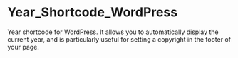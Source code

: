 # Year_Shortcode_WordPress
Year shortcode for WordPress. It allows you to automatically display the current year, and is particularly useful for setting a copyright in the footer of your page.
